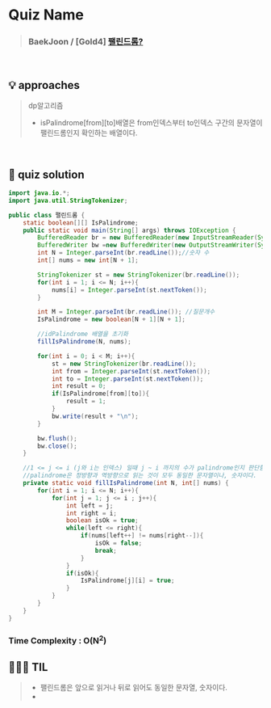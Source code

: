 # Quiz Name
> ### BaekJoon / [Gold4] <a href = "https://www.acmicpc.net/problem/10942"> 팰린드롬? </a>

<br>

## 💡 approaches
> dp알고리즘
>  - isPalindrome[from][to]배열은 from인덱스부터  to인덱스 구간의 문자열이 팰린드롬인지 확인하는 배열이다.
<br>

## 🔑 quiz solution

```java
import java.io.*;
import java.util.StringTokenizer;

public class 팰린드롬 {
    static boolean[][] IsPalindrome;
    public static void main(String[] args) throws IOException {
        BufferedReader br = new BufferedReader(new InputStreamReader(System.in));
        BufferedWriter bw =new BufferedWriter(new OutputStreamWriter(System.out));
        int N = Integer.parseInt(br.readLine());//숫자 수
        int[] nums = new int[N + 1];

        StringTokenizer st = new StringTokenizer(br.readLine());
        for(int i = 1; i <= N; i++){
            nums[i] = Integer.parseInt(st.nextToken());
        }

        int M = Integer.parseInt(br.readLine()); //질문개수
        IsPalindrome = new boolean[N + 1][N + 1];

        //idPalindrome 배열을 초기화
        fillIsPalindrome(N, nums);

        for(int i = 0; i < M; i++){
            st = new StringTokenizer(br.readLine());
            int from = Integer.parseInt(st.nextToken());
            int to = Integer.parseInt(st.nextToken());
            int result = 0;
            if(IsPalindrome[from][to]){
                result = 1;
            }
            bw.write(result + "\n");
        }

        bw.flush();
        bw.close();
    }

    //1 <= j <= i (j와 i는 인덱스) 일때 j ~ i 까지의 수가 palindrome인지 판단함
    //palindrome은 정방향과 역방향으로 읽는 것이 모두 동일한 문자열이나, 숫자이다.
    private static void fillIsPalindrome(int N, int[] nums) {
        for(int i = 1; i <= N; i++){
            for(int j = 1; j <= i ; j++){
                int left = j;
                int right = i;
                boolean isOk = true;
                while(left <= right){
                    if(nums[left++] != nums[right--]){
                        isOk = false;
                        break;
                    }
                }
                if(isOk){
                    IsPalindrome[j][i] = true;
                }
            }
        }
    }
}

```
### Time Complexity : O(N<sup>2</sup>)
## 👩🏻‍🏫 TIL
>  - 팰린드롬은 앞으로 읽거나 뒤로 읽어도 동일한 문자열, 숫자이다.
>  -
